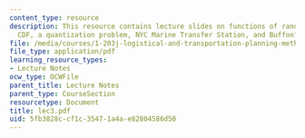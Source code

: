 ```yaml
---
content_type: resource
description: This resource contains lecture slides on functions of random variables,
  CDF, a quantization problem, NYC Marine Transfer Station, and Buffon?s Needle Experiment.
file: /media/courses/1-203j-logistical-and-transportation-planning-methods-fall-2006/5fb3828ccf1c35471a4ae82804586d50_lec3.pdf
file_type: application/pdf
learning_resource_types:
- Lecture Notes
ocw_type: OCWFile
parent_title: Lecture Notes
parent_type: CourseSection
resourcetype: Document
title: lec3.pdf
uid: 5fb3828c-cf1c-3547-1a4a-e82804586d50
---
```

